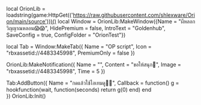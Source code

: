 local OrionLib = loadstring(game:HttpGet(('https://raw.githubusercontent.com/shlexware/Orion/main/source')))()
local Window = OrionLib:MakeWindow({Name = "ผีหลอกวิญญาณหลอน😱😱", HidePremium = false, lntroText = "Goldenhub", SaveConfig = true, ConfigFolder = "OrionTest"})

local Tab = Window:MakeTab({
	Name = "OP script",
	Icon = "rbxassetid://4483345998",
	PremiumOnly = false
})


OrionLib:MakeNotification({
	Name = "",
	Content = "ขอให้สนุก🥰",
	Image = "rbxassetid://4483345998",
	Time = 5
})


Tab:AddButton({
	Name = "กดแล้วใช้ไอเทมดู🥱🥱",
	Callback = function()
      		g = hookfunction(wait, function(seconds)
return g(0)
end)
  	end    
})
OrionLib:Init()
